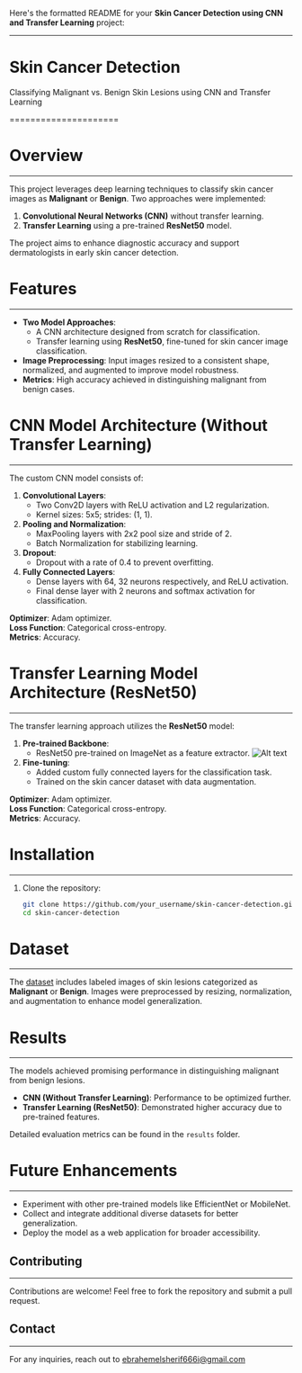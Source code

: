 Here's the formatted README for your **Skin Cancer Detection using CNN and Transfer Learning** project:

* * *

Skin Cancer Detection
=====================

Classifying Malignant vs. Benign Skin Lesions using CNN and Transfer Learning

\=====================

Overview
========

* * *

This project leverages deep learning techniques to classify skin cancer images as **Malignant** or **Benign**. Two approaches were implemented:

1.  **Convolutional Neural Networks (CNN)** without transfer learning.
2.  **Transfer Learning** using a pre-trained **ResNet50** model.

The project aims to enhance diagnostic accuracy and support dermatologists in early skin cancer detection.

Features
========

* * *

*   **Two Model Approaches**:
    *   A CNN architecture designed from scratch for classification.
    *   Transfer learning using **ResNet50**, fine-tuned for skin cancer image classification.
*   **Image Preprocessing**: Input images resized to a consistent shape, normalized, and augmented to improve model robustness.
*   **Metrics**: High accuracy achieved in distinguishing malignant from benign cases.

CNN Model Architecture (Without Transfer Learning)
==================================================

* * *

The custom CNN model consists of:

1.  **Convolutional Layers**:
    *   Two Conv2D layers with ReLU activation and L2 regularization.
    *   Kernel sizes: 5x5; strides: (1, 1).
2.  **Pooling and Normalization**:
    *   MaxPooling layers with 2x2 pool size and stride of 2.
    *   Batch Normalization for stabilizing learning.
3.  **Dropout**:
    *   Dropout with a rate of 0.4 to prevent overfitting.
4.  **Fully Connected Layers**:
    *   Dense layers with 64, 32 neurons respectively, and ReLU activation.
    *   Final dense layer with 2 neurons and softmax activation for classification.

**Optimizer**: Adam optimizer.  
**Loss Function**: Categorical cross-entropy.  
**Metrics**: Accuracy.

Transfer Learning Model Architecture (ResNet50)
===============================================

* * *

The transfer learning approach utilizes the **ResNet50** model:

1.  **Pre-trained Backbone**:
    *   ResNet50 pre-trained on ImageNet as a feature extractor.
    ![Alt text](architecture.png.)
2.  **Fine-tuning**:
    *   Added custom fully connected layers for the classification task.
    *   Trained on the skin cancer dataset with data augmentation.

**Optimizer**: Adam optimizer.  
**Loss Function**: Categorical cross-entropy.  
**Metrics**: Accuracy.

Installation
============

* * *

1.  Clone the repository:
    
    ```bash
    git clone https://github.com/your_username/skin-cancer-detection.git
    cd skin-cancer-detection
    ```
    
Dataset
=======

* * *

The [dataset](https://www.kaggle.com/datasets/fanconic/skin-cancer-malignant-vs-benign) includes labeled images of skin lesions categorized as **Malignant** or **Benign**. Images were preprocessed by resizing, normalization, and augmentation to enhance model generalization.

Results
=======

* * *

The models achieved promising performance in distinguishing malignant from benign lesions.

*   **CNN (Without Transfer Learning)**: Performance to be optimized further.
*   **Transfer Learning (ResNet50)**: Demonstrated higher accuracy due to pre-trained features.

Detailed evaluation metrics can be found in the `results` folder.

Future Enhancements
===================

* * *

*   Experiment with other pre-trained models like EfficientNet or MobileNet.
*   Collect and integrate additional diverse datasets for better generalization.
*   Deploy the model as a web application for broader accessibility.

Contributing
------------

* * *

Contributions are welcome! Feel free to fork the repository and submit a pull request.

Contact
-------

* * *

For any inquiries, reach out to ebrahemelsherif666i@gmail.com

